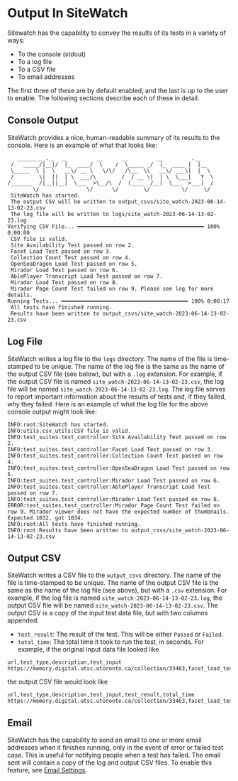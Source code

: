 # Output In SiteWatch
Sitewatch has the capability to convey the results of its tests in a variety of ways:
* To the console (stdout)
* To a log file
* To a CSV file
* To email addresses

The first three of these are by default enabled, and the last is up to the user to enable. The following sections describe each of these in detail.

## Console Output
SiteWatch provides a nice, human-readable summary of its results to the console. Here is an example of what that looks like:
```
   _________.__  __         __      __         __         .__     
 /   _____/|__|/  |_  ____/  \    /  \_____ _/  |_  ____ |  |__  
 \_____  \ |  \   __\/ __ \   \/\/   /\__  \\   __\/ ___\|  |  \ 
 /        \|  ||  | \  ___/\        /  / __ \|  | \  \___|   Y  \
/_______  /|__||__|  \___  >\__/\  /  (____  /__|  \___  >___|  /
        \/               \/      \/        \/          \/     \/  
 SiteWatch has started.
 The output CSV will be written to output_csvs/site_watch-2023-06-14-13-02-23.csv
 The log file will be written to logs/site_watch-2023-06-14-13-02-23.log
Verifying CSV File... ━━━━━━━━━━━━━━━━━━━━━━━━━━━━━━━━━━━━━━━━ 100% 0:00:00
 CSV file is valid.
 Site Availability Test passed on row 2.
 Facet Load Test passed on row 3.
 Collection Count Test passed on row 4.
 OpenSeaDragon Load Test passed on row 5.
 Mirador Load Test passed on row 6.
 AblePlayer Transcript Load Test passed on row 7.
 Mirador Load Test passed on row 8.
 Mirador Page Count Test failed on row 9. Please see log for more details.
Running Tests... ━━━━━━━━━━━━━━━━━━━━━━━━━━━━━━━━━━━━━━━━ 100% 0:00:17
 All tests have finished running.
 Results have been written to output_csvs/site_watch-2023-06-14-13-02-23.csv
 ```

## Log File
SiteWatch writes a log file to the `logs` directory. The name of the file is time-stamped to be unique. The name of the log file is the same as the name of the output CSV file (see below), but with a `.log` extension. For example, if the output CSV file is named `site_watch-2023-06-14-13-02-23.csv`, the log file will be named `site_watch-2023-06-14-13-02-23.log`. The log file serves to report important information about the results of tests and, if they failed, why they failed. Here is an example of what the log file for the above console output might look like:
```
INFO:root:SiteWatch has started.
INFO:utils.csv_utils:CSV file is valid.
INFO:test_suites.test_controller:Site Availability Test passed on row 2.
INFO:test_suites.test_controller:Facet Load Test passed on row 3.
INFO:test_suites.test_controller:Collection Count Test passed on row 4.
INFO:test_suites.test_controller:OpenSeaDragon Load Test passed on row 5.
INFO:test_suites.test_controller:Mirador Load Test passed on row 6.
INFO:test_suites.test_controller:AblePlayer Transcript Load Test passed on row 7.
INFO:test_suites.test_controller:Mirador Load Test passed on row 8.
ERROR:test_suites.test_controller:Mirador Page Count Test failed on row 9. Mirador viewer does not have the expected number of thumbnails. Expected 1032, got 1034.
INFO:root:All tests have finished running.
INFO:root:Results have been written to output_csvs/site_watch-2023-06-14-13-02-23.csv
```

## Output CSV
SiteWatch writes a CSV file to the `output_csvs` directory. The name of the file is time-stamped to be unique. The name of the output CSV file is the same as the name of the log file (see above), but with a `.csv` extension. For example, if the log file is named `site_watch-2023-06-14-13-02-23.log`, the output CSV file will be named `site_watch-2023-06-14-13-02-23.csv`. The output CSV is a copy of the input test data file, but with two columns appended: 
* `test_result`: The result of the test. This will be either `Passed` or `Failed`.
* `total_time`: The total time it took to run the test, in seconds.
For example, if the original input data file looked like
```
url,test_type,description,test_input
https://memory.digital.utsc.utoronto.ca/collection/33463,facet_load_test,test_subject_fact_exists,subject
```
the output CSV file would look like
```
url,test_type,description,test_input,test_result,total_time
https://memory.digital.utsc.utoronto.ca/collection/33463,facet_load_test,test_subject_fact_exists,subject,Passed,0.39168238639831543
```

## Email
SiteWatch has the capability to send an email to one or more email addresses when it finishes running, only in the event of error or failed test case. This is useful for notifying people when a test has failed. The email sent will contain a copy of the log and output CSV files. To enable this feature, see [Email Settings](configuration.md#email-settings).

